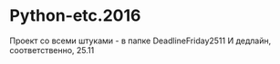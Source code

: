 # Python-etc.2016
Проект со всеми штуками - в папке DeadlineFriday2511
И дедлайн, соответственно, 25.11
